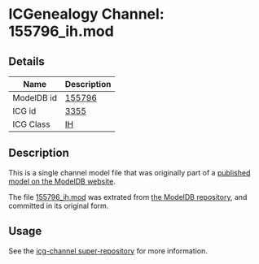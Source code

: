 # ICGenealogy Channel: 155796\_ih.mod

## Details

Name | Description
---- | -----------
ModelDB id | [155796](http://senselab.med.yale.edu/ModelDB/ShowModel.cshtml?model=155796)
ICG id | [3355](http://icg.neurotheory.ox.ac.uk/channels/4/3355)
ICG Class | [IH](http://icg.neurotheory.ox.ac.uk/channels/4)

## Description

This is a single channel model file that was originally part of a [published model on the ModelDB website](http://senselab.med.yale.edu/mModelDB/ShowModel.cshtml?model=155796).

The file [155796\_ih.mod](155796_ih.mod) was extrated from [the ModelDB repository](http://senselab.med.yale.edu/ModelDB/ShowModel.cshtml?model=155796), and committed in its original form.

## Usage

See the [icg-channel super-repository](https://github.com/icgenealogy/icg-channels) for more information.